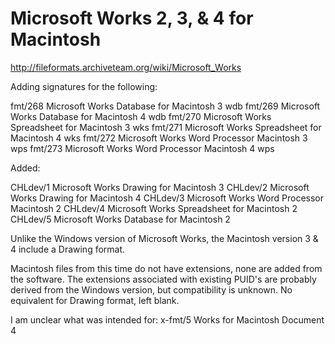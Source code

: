 # Microsoft Works 2, 3, & 4 for Macintosh

http://fileformats.archiveteam.org/wiki/Microsoft_Works

Adding signatures for the following:

fmt/268	Microsoft Works Database for Macintosh		3	wdb
fmt/269	Microsoft Works Database for Macintosh		4	wdb
fmt/270	Microsoft Works Spreadsheet for Macintosh	3	wks
fmt/271	Microsoft Works Spreadsheet for Macintosh	4	wks
fmt/272	Microsoft Works Word Processor Macintosh	3	wps
fmt/273	Microsoft Works Word Processor Macintosh	4	wps

Added:

CHLdev/1 Microsoft Works Drawing for Macintosh		3
CHLdev/2 Microsoft Works Drawing for Macintosh		4
CHLdev/3 Microsoft Works Word Processor Macintosh	2
CHLdev/4 Microsoft Works Spreadsheet for Macintosh	2
CHLdev/5 Microsoft Works Database for Macintosh		2

Unlike the Windows version of Microsoft Works, the Macintosh version 3 & 4 include a Drawing format.

Macintosh files from this time do not have extensions, none are added from the software. The extensions associated with existing PUID's are probably derived from the Windows version, but compatibility is unknown. No equivalent for Drawing format, left blank.

I am unclear what was intended for:
x-fmt/5	Works for Macintosh Document	4